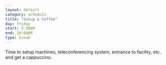 ```yaml
---
layout: default
category: schedule
title: "Setup & Coffee"
day: friday
start: 9:30AM
end: 10:00AM
type: break
---
```


Time to setup machines, teleconferencing system, entrance to facility, etc. and get a cappuccino.
